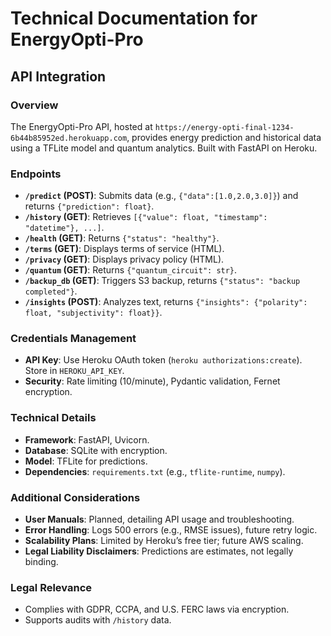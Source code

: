 # Technical Documentation for EnergyOpti-Pro

## API Integration

### Overview
The EnergyOpti-Pro API, hosted at `https://energy-opti-final-1234-6b44b85952ed.herokuapp.com`, provides energy prediction and historical data using a TFLite model and quantum analytics. Built with FastAPI on Heroku.

### Endpoints
- **`/predict` (POST)**: Submits data (e.g., `{"data":[1.0,2.0,3.0]}`) and returns `{"prediction": float}`.
- **`/history` (GET)**: Retrieves `[{"value": float, "timestamp": "datetime"}, ...]`.
- **`/health` (GET)**: Returns `{"status": "healthy"}`.
- **`/terms` (GET)**: Displays terms of service (HTML).
- **`/privacy` (GET)**: Displays privacy policy (HTML).
- **`/quantum` (GET)**: Returns `{"quantum_circuit": str}`.
- **`/backup_db` (GET)**: Triggers S3 backup, returns `{"status": "backup completed"}`.
- **`/insights` (POST)**: Analyzes text, returns `{"insights": {"polarity": float, "subjectivity": float}}`.

### Credentials Management
- **API Key**: Use Heroku OAuth token (`heroku authorizations:create`). Store in `HEROKU_API_KEY`.
- **Security**: Rate limiting (10/minute), Pydantic validation, Fernet encryption.

### Technical Details
- **Framework**: FastAPI, Uvicorn.
- **Database**: SQLite with encryption.
- **Model**: TFLite for predictions.
- **Dependencies**: `requirements.txt` (e.g., `tflite-runtime`, `numpy`).

### Additional Considerations
- **User Manuals**: Planned, detailing API usage and troubleshooting.
- **Error Handling**: Logs 500 errors (e.g., RMSE issues), future retry logic.
- **Scalability Plans**: Limited by Heroku’s free tier; future AWS scaling.
- **Legal Liability Disclaimers**: Predictions are estimates, not legally binding.

### Legal Relevance
- Complies with GDPR, CCPA, and U.S. FERC laws via encryption.
- Supports audits with `/history` data.
